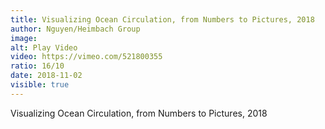 ```yaml
---
title: Visualizing Ocean Circulation, from Numbers to Pictures, 2018
author: Nguyen/Heimbach Group
image:
alt: Play Video
video: https://vimeo.com/521800355
ratio: 16/10
date: 2018-11-02
visible: true
---
```

Visualizing Ocean Circulation, from Numbers to Pictures, 2018
